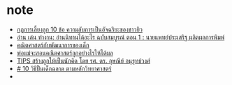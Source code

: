 # note

* [กฎการเลี้ยงลูก 10 ข้อ ความลับการเป็นอัจฉริยะของชาวยิว](https://th.theasianparent.com/%E0%B8%AD%E0%B8%A2%E0%B8%B2%E0%B8%81%E0%B9%83%E0%B8%AB%E0%B9%89%E0%B8%A5%E0%B8%B9%E0%B8%81%E0%B9%80%E0%B8%9B%E0%B9%87%E0%B8%99%E0%B8%AD%E0%B8%B1%E0%B8%88%E0%B8%89%E0%B8%A3%E0%B8%B4%E0%B8%A2%E0%B8%B0)
* [อ่าน เล่น ทำงาน: อ่านนิทานได้อะไร ฉบับสมบูรณ์ ตอน 1 : นายแพทย์ประเสริฐ ผลิตผลการพิมพ์](https://thepotential.org/2019/10/22/ef-and-education-31/)
* [คณิตศาสตร์กับพัฒนาการของเด็ก](https://www.scimath.org/article-mathematics/item/10612-2019-09-02-01-26-53)
* [พ่อแม่จะสอนคณิตศาสตร์ลูกอย่างไรให้ได้ผล](https://www.scimath.org/article-mathematics/item/10646-2019-09-02-03-12-07)
* [ TIPS สร้างลูกให้เป็นนักคิด โดย รศ. ดร. อุษณีย์ อนุรุทธ์วงศ์](https://www.daddylittlethings.com/2014/09/23/tips-baby-genius/)
* [# 10 วิธีปั้นเด็กฉลาด ตามหลักวิทยาศาสตร์](https://www.daddylittlethings.com/2016/02/22/how-to-make-your-kids-smarter/)
* 
<!--stackedit_data:
eyJoaXN0b3J5IjpbLTE5ODg5MTgwODMsLTE3Njk4NjIxNTNdfQ
==
-->